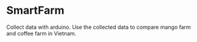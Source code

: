 # SmartFarm
Collect data with arduino. Use the collected data to compare mango farm and coffee farm in Vietnam.
